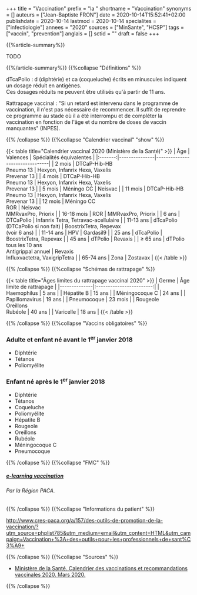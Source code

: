 +++
title = "Vaccination"
prefix = "la "
shortname = "Vaccination"
synonyms = []
auteurs = ["Jean-Baptiste FRON"]
date = 2020-10-14T15:52:41+02:00
publishdate = 2020-10-14
lastmod = 2020-10-14
specialites = ["infectiologie"]
annees = "2020"
sources = ["MinSante", "HCSP"]
tags = ["vaccin", "prevention"]
anglais = []
sctid = ""
draft = false
+++

{{%article-summary%}}

TODO

{{%/article-summary%}}
{{%collapse "Définitions" %}}

dTcaPolio
: d (diphtérie) et ca (coqueluche) écrits en minuscules indiquent un dosage réduit en antigènes.  
Ces dosages réduits ne peuvent être utilisés qu'à partir de 11 ans.

Rattrapage vaccinal
: "Si un retard est intervenu dans le programme de vaccination, il n'est pas nécessaire de recommencer. Il suffit de reprendre ce programme au stade où il a été interrompu et de compléter la vaccination en fonction de l'âge et du nombre de doses de vaccin manquantes" (INPES).

{{% /collapse %}}
{{%collapse "Calendrier vaccinal" "show" %}}

{{< table title="Calendrier vaccinal 2020 (Ministère de la Santé)" >}}
| Âge     | Valences      | Spécialités équivalentes       |
|:-------:|---------------|--------------------------------|
| 2 mois  | DTCaP-Hib-HB<br>Pneumo 13  | Hexyon, Infanrix Hexa, Vaxelis<br>Prevenar 13 |
| 4 mois  | DTCaP-Hib-HB<br>Pneumo 13  | Hexyon, Infanrix Hexa, Vaxelis<br>Prevenar 13 |
| 5 mois  | Méningo CC    | Neisvac                        |
| 11 mois | DTCaP-Hib-HB<br>Pneumo 13  | Hexyon, Infanrix Hexa, Vaxelis<br>Prevenar 13 |
| 12 mois | Méningo CC<br>ROR          | Neisvac<br>MMRvaxPro, Priorix                 |
| 16-18 mois | ROR        | MMRvaxPro, Priorix             |
| 6 ans   | DTCaPolio     | Infanrix Tetra, Tetravac-acellulaire                       |
| 11-13 ans   | dTcaPolio<br>(DTCaPolio si non fait)       | BoostrixTetra, Repevax<br>(voir 6 ans)    |
| 11-14 ans   | HPV       | Gardasil9                      |
| 25 ans  | dTcaPolio     | BoostrixTetra, Repevax         |
| 45 ans  | dTPolio       | Revaxis    |
| ≥ 65 ans    | dTPolio tous les 10 ans<br>Antigrippal annuel | Revaxis<br>Influxvactetra, VaxigripTetra |
| 65-74 ans   | Zona      | Zostavax   |
{{< /table >}}

{{% /collapse %}}
{{%collapse "Schémas de rattrapage" %}}

{{< table title="Âges limites du rattrapage vaccinal 2020" >}}
| Germe        | Âge limite de rattrapage |
|--------------|:------------------------:|
| Haemophilus  | 5 ans                 |
| Hépatite B   | 15 ans                |
| Méningocoque C | 24 ans              |
| Papillomavirus | 19 ans              |
| Pneumocoque  | 23 mois               |
| Rougeole<br>Oreillons<br>Rubéole | 40 ans |
| Varicelle    | 18 ans                |
{{< /table >}}

{{% /collapse %}}
{{%collapse "Vaccins obligatoires" %}}

### Adulte et enfant né avant le 1<sup>er</sup> janvier 2018

- Diphtérie
- Tétanos
- Poliomyélite

### Enfant né après le 1<sup>er</sup> janvier 2018

- Diphtérie
- Tétanos
- Coqueluche
- Poliomyélite
- Hépatite B
- Rougeole
- Oreillons
- Rubéole
- Méningocoque C
- Pneumocoque

{{% /collapse %}}
{{%collapse "FMC" %}}

<div class="card card-body card-primary-action flex-row my-3" style="width: 250px;">
  <div>
    <h5 class="typography-body-2 font-weight-bold">
      <a href="http://www.formationvaccinationpaca.fr" target="_blank" rel="nofollow noopener" class="text-reset stretched-link">
      e-learning vaccination</a>
    </h5>
    <h6 class="typography-body-2 mb-0">Par la Région PACA.</h6>
  </div>
</div>

{{% /collapse %}}
{{%collapse "Informations du patient" %}}

<http://www.cres-paca.org/a/157/des-outils-de-promotion-de-la-vaccination/?utm_source=phplist785&utm_medium=email&utm_content=HTML&utm_campaign=Vaccination+%3A+des+outils+pour+les+professionnels+de+sant%C3%A9+>

{{% /collapse %}}
{{%collapse "Sources" %}}

- [Ministère de la Santé. Calendrier des vaccinations et recommandations vaccinales 2020. Mars 2020.](https://solidarites-sante.gouv.fr/IMG/pdf/calendrier_vaccinal_29juin20.pdf)

{{% /collapse %}}
